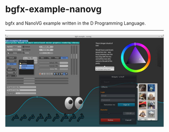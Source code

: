 # bgfx-example-nanovg
bgfx and NanoVG example written in the D Programming Language. 

-------------------------------------------------------------

![screenshot](https://raw.githubusercontent.com/olehlong/bgfx-example-nanovg/master/screenshot.jpg)
